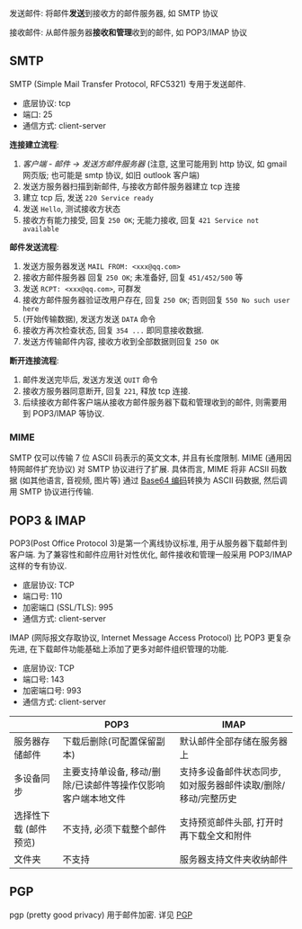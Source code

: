 发送邮件: 将邮件**发送**到接收方的邮件服务器, 如 SMTP 协议

接收邮件: 从邮件服务器**接收和管理**收到的邮件, 如 POP3/IMAP 协议

## SMTP

SMTP (Simple Mail Transfer Protocol, RFC5321) 专用于发送邮件.

- 底层协议: tcp
- 端口: 25
- 通信方式: client-server

**连接建立流程**:
1. *客户端 - 邮件 -> 发送方邮件服务器* (注意, 这里可能用到 http 协议, 如 gmail 网页版; 也可能是 smtp 协议, 如旧 outlook 客户端)   
2. 发送方服务器扫描到新邮件, 与接收方邮件服务器建立 tcp 连接
3. 建立 tcp 后, 发送 `220 Service ready`
4. 发送 `Hello`, 测试接收方状态
5. 接收方有能力接受, 回复 `250 OK`; 无能力接收, 回复 `421 Service not available`

**邮件发送流程**:
1. 发送方服务器发送 `MAIL FROM: <xxx@qq.com>`
2. 接收方邮件服务器 回复 `250 OK`; 未准备好, 回复 `451/452/500` 等
3. 发送 `RCPT: <xxx@qq.com>`, 可群发
4. 接收方邮件服务器验证改用户存在, 回复 `250 OK`; 否则回复 `550 No such user here`
5. (开始传输数据), 发送方发送 `DATA` 命令
6. 接收方再次检查状态, 回复 `354 ...` 即同意接收数据.
7. 发送方传输邮件内容, 接收方收到全部数据则回复 `250 OK`

**断开连接流程**:
1. 邮件发送完毕后, 发送方发送 `QUIT` 命令
2. 接收方服务器同意断开, 回复 `221`, 释放 tcp 连接.
3. 后续接收方邮件客户端从接收方邮件服务器下载和管理收到的邮件, 则需要用到 POP3/IMAP 等协议.

### MIME

SMTP 仅可以传输 7 位 ASCII 码表示的英文文本, 并且有长度限制. MIME (通用因特网邮件扩充协议) 对 SMTP 协议进行了扩展. 具体而言, MIME 将非 ACSII 码数据 (如其他语言, 音视频, 图片等) 通过 [Base64 编码](../../Information/字符编码/Base%20编码.md)转换为 ASCII 码数据, 然后调用 SMTP 协议进行传输.

## POP3 & IMAP

POP3(Post Office Protocol 3)是第一个离线协议标准, 用于从服务器下载邮件到客户端. 为了兼容性和邮件应用针对性优化, 邮件接收和管理一般采用 POP3/IMAP 这样的专有协议.

- 底层协议: TCP
- 端口号: 110
- 加密端口 (SSL/TLS): 995
- 通信方式: client-server

IMAP (网际报文存取协议, Internet Message Access Protocol) 比 POP3 更复杂先进, 在下载邮件功能基础上添加了更多对邮件组织管理的功能.

- 底层协议: TCP
- 端口号: 143
- 加密端口号: 993
- 通信方式: client-server

|                       | POP3                       | IMAP                                                  |
| --------------------- | -------------------------- | ----------------------------------------------------- |
| 服务器存储邮件        | 下载后删除(可配置保留副本) | 默认邮件全部存储在服务器上                                 |
| 多设备同步            | 主要支持单设备, 移动/删除/已读邮件等操作仅影响客户端本地文件         | 支持多设备邮件状态同步, 如对服务器邮件读取/删除/移动/完整历史 |
| 选择性下载 (邮件预览) | 不支持, 必须下载整个邮件   | 支持预览邮件头部, 打开时再下载全文和附件              |
| 文件夹                | 不支持                     | 服务器支持文件夹收纳邮件                                                      |

## PGP

pgp (pretty good privacy) 用于邮件加密. 详见 [PGP](Network/应用层/PGP.md)